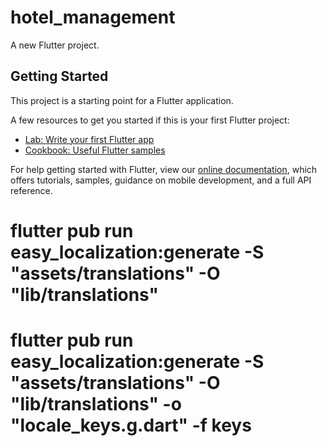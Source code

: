 # hotel_management

A new Flutter project.

## Getting Started

This project is a starting point for a Flutter application.

A few resources to get you started if this is your first Flutter project:

- [Lab: Write your first Flutter app](https://flutter.dev/docs/get-started/codelab)
- [Cookbook: Useful Flutter samples](https://flutter.dev/docs/cookbook)

For help getting started with Flutter, view our
[online documentation](https://flutter.dev/docs), which offers tutorials,
samples, guidance on mobile development, and a full API reference.

# flutter pub run easy_localization:generate -S "assets/translations" -O "lib/translations"

# flutter pub run easy_localization:generate -S "assets/translations" -O "lib/translations" -o "locale_keys.g.dart" -f keys
